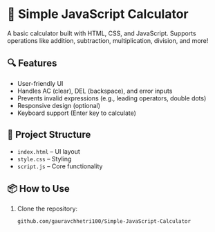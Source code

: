 # 🧮 Simple JavaScript Calculator

A basic calculator built with HTML, CSS, and JavaScript. Supports operations like addition, subtraction, multiplication, division, and more!

## 🔍 Features

- User-friendly UI
- Handles AC (clear), DEL (backspace), and error inputs
- Prevents invalid expressions (e.g., leading operators, double dots)
- Responsive design (optional)
- Keyboard support (Enter key to calculate)


## 📁 Project Structure

- `index.html` – UI layout
- `style.css` – Styling
- `script.js` – Core functionality


## 📦 How to Use

1. Clone the repository:
   ```bash
   github.com/gauravchhetri100/Simple-JavaScript-Calculator


